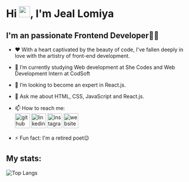 # Hi <img src="https://raw.githubusercontent.com/MartinHeinz/MartinHeinz/master/wave.gif" width="30px" height="30px" />, I'm Jeal Lomiya
## I'm an passionate Frontend Developer👩‍💻
- ❤ With a heart captivated by the beauty of code, I've fallen deeply in love with the artistry of front-end development.
- 🌱 I’m currently studying Web development at She Codes and Web Development Intern at CodSoft
- 👯 I’m looking to become an expert in React.js.
- 💬 Ask me about HTML, CSS, JavaScript and React.js.
- 📫 How to reach me:
   <br />
[<img src='https://cdn.jsdelivr.net/npm/simple-icons@3.0.1/icons/github.svg' alt='github' height='40'>](https://github.com/https://github.com/jaellomiya)  [<img src='https://cdn.jsdelivr.net/npm/simple-icons@3.0.1/icons/linkedin.svg' alt='linkedin' height='40'>](https://www.linkedin.com/in/https://www.linkedin.com/in/jeal-l-78259721b//)  [<img src='https://cdn.jsdelivr.net/npm/simple-icons@3.0.1/icons/instagram.svg' alt='instagram' height='40'>](https://www.instagram.com/https://www.instagram.com/jaellomiya/?next=%2F/)  [<img src='https://cdn.jsdelivr.net/npm/simple-icons@3.0.1/icons/icloud.svg' alt='website' height='40'>](https://glowing-portfolio.netlify.app/)  


- ⚡ Fun fact: I'm a retired poet😉

## My stats:
![Top Langs](https://github-readme-stats.vercel.app/api/top-langs/?username=jaellomiya&layout=compact)


<!--
**jaellomiya/jaellomiya** is a ✨ _special_ ✨ repository because its `README.md` (this file) appears on your GitHub profile.

Here are some ideas to get you started:

- 🔭 I’m currently working on ...
- 🌱 I’m currently learning ...
- 👯 I’m looking to collaborate on ...
- 🤔 I’m looking for help with ...
- 💬 Ask me about ...
- 📫 How to reach me: ...
- 😄 Pronouns: ...
- ⚡ Fun fact: ...
-->
